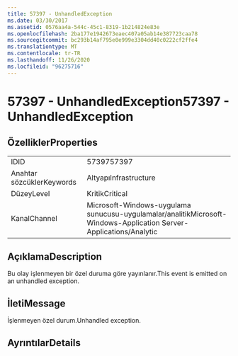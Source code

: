 ```yaml
---
title: 57397 - UnhandledException
ms.date: 03/30/2017
ms.assetid: 0576aa4a-544c-45c1-8319-1b214824e83e
ms.openlocfilehash: 2ba177e1942673eaec407a05ab14e387723caa78
ms.sourcegitcommit: bc293b14af795e0e999e3304dd40c0222cf2ffe4
ms.translationtype: MT
ms.contentlocale: tr-TR
ms.lasthandoff: 11/26/2020
ms.locfileid: "96275716"
---
```

# <a name="57397---unhandledexception"></a><span data-ttu-id="ec2ea-102">57397 - UnhandledException</span><span class="sxs-lookup"><span data-stu-id="ec2ea-102">57397 - UnhandledException</span></span>

## <a name="properties"></a><span data-ttu-id="ec2ea-103">Özellikler</span><span class="sxs-lookup"><span data-stu-id="ec2ea-103">Properties</span></span>  
  
|||  
|-|-|  
|<span data-ttu-id="ec2ea-104">ID</span><span class="sxs-lookup"><span data-stu-id="ec2ea-104">ID</span></span>|<span data-ttu-id="ec2ea-105">57397</span><span class="sxs-lookup"><span data-stu-id="ec2ea-105">57397</span></span>|  
|<span data-ttu-id="ec2ea-106">Anahtar sözcükler</span><span class="sxs-lookup"><span data-stu-id="ec2ea-106">Keywords</span></span>|<span data-ttu-id="ec2ea-107">Altyapı</span><span class="sxs-lookup"><span data-stu-id="ec2ea-107">Infrastructure</span></span>|  
|<span data-ttu-id="ec2ea-108">Düzey</span><span class="sxs-lookup"><span data-stu-id="ec2ea-108">Level</span></span>|<span data-ttu-id="ec2ea-109">Kritik</span><span class="sxs-lookup"><span data-stu-id="ec2ea-109">Critical</span></span>|  
|<span data-ttu-id="ec2ea-110">Kanal</span><span class="sxs-lookup"><span data-stu-id="ec2ea-110">Channel</span></span>|<span data-ttu-id="ec2ea-111">Microsoft-Windows-uygulama sunucusu-uygulamalar/analitik</span><span class="sxs-lookup"><span data-stu-id="ec2ea-111">Microsoft-Windows-Application Server-Applications/Analytic</span></span>|  
  
## <a name="description"></a><span data-ttu-id="ec2ea-112">Açıklama</span><span class="sxs-lookup"><span data-stu-id="ec2ea-112">Description</span></span>  

 <span data-ttu-id="ec2ea-113">Bu olay işlenmeyen bir özel duruma göre yayınlanır.</span><span class="sxs-lookup"><span data-stu-id="ec2ea-113">This event is emitted on an unhandled exception.</span></span>  
  
## <a name="message"></a><span data-ttu-id="ec2ea-114">İleti</span><span class="sxs-lookup"><span data-stu-id="ec2ea-114">Message</span></span>  

 <span data-ttu-id="ec2ea-115">İşlenmeyen özel durum.</span><span class="sxs-lookup"><span data-stu-id="ec2ea-115">Unhandled exception.</span></span>  
  
## <a name="details"></a><span data-ttu-id="ec2ea-116">Ayrıntılar</span><span class="sxs-lookup"><span data-stu-id="ec2ea-116">Details</span></span>
